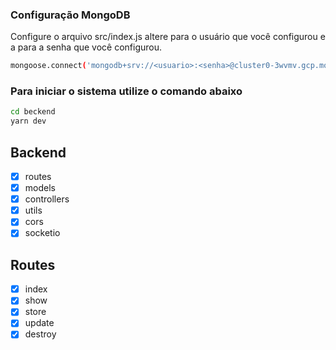 ### Configuração MongoDB

Configure o arquivo src/index.js
altere <usuario> para o usuário que você configurou e a <senha> para a senha que você configurou.

```sh
mongoose.connect('mongodb+srv://<usuario>:<senha>@cluster0-3wvmv.gcp.mongodb.net/week10?retryWrites=true&w=majority', {
```

### Para iniciar o sistema utilize o comando abaixo

```sh
cd beckend
yarn dev
```

## Backend
- [x] routes
- [x] models
- [x] controllers
- [x] utils
- [x] cors
- [x] socketio

## Routes
- [x] index
- [x] show
- [x] store
- [x] update
- [x] destroy
